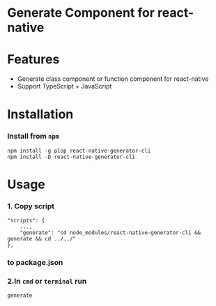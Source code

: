 # Generate Component for react-native

# Features
* Generate class component or function component for react-native
* Support TypeScript + JavaScript
# Installation
### Install from `npm` 
```
npm install -g plop react-native-generator-cli
npm install -D react-native-generator-cli
```
# Usage
### 1. Copy script 
```
"scripts": {
    ...,
    "generate": "cd node_modules/react-native-generator-cli && generate && cd ../../"
},
```
### to package.json

### 2.In `cmd` or `terminal` run 
```
generate
```
